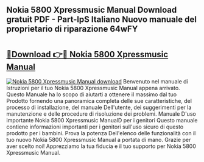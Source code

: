 ## Nokia 5800 Xpressmusic Manual Download gratuit PDF - Part-lpS Italiano Nuovo manuale del proprietario di riparazione 64wFY

# <h2><a href="http://dfdd6wg.blite.top/?on=Nokia+5800+Xpressmusic+Manual">🔗Download 👉🔴 Nokia 5800 Xpressmusic Manual</a></h2>

[![Nokia 5800 Xpressmusic Manual download](https://i.imgur.com/lujVjoI.png)](http://dfdd6wg.blite.top/?on=Nokia+5800+Xpressmusic+Manual)
Benvenuto nel manuale di Istruzioni per il tuo Nokia 5800 Xpressmusic Manual appena arrivato. Questo Manuale ha lo scopo di aiutarti a ottenere il massimo dal tuo Prodotto fornendo una panoramica completa delle sue caratteristiche, del processo di installazione, del manuale Dell'utente, dei suggerimenti per la manutenzione e delle procedure di risoluzione dei problemi. Manuale D'uso importante Nokia 5800 Xpressmusic ManualD per i genitori Questo manuale contiene informazioni importanti per i genitori sull'uso sicuro di questo prodotto per i bambini. Prova la potenza Dell'elenco delle funzionalità con il tuo nuovo Nokia 5800 Xpressmusic Manual a portata di mano. Grazie per aver scelto noi! Apprezziamo la tua fiducia e il tuo supporto per Nokia 5800 Xpressmusic Manual.
